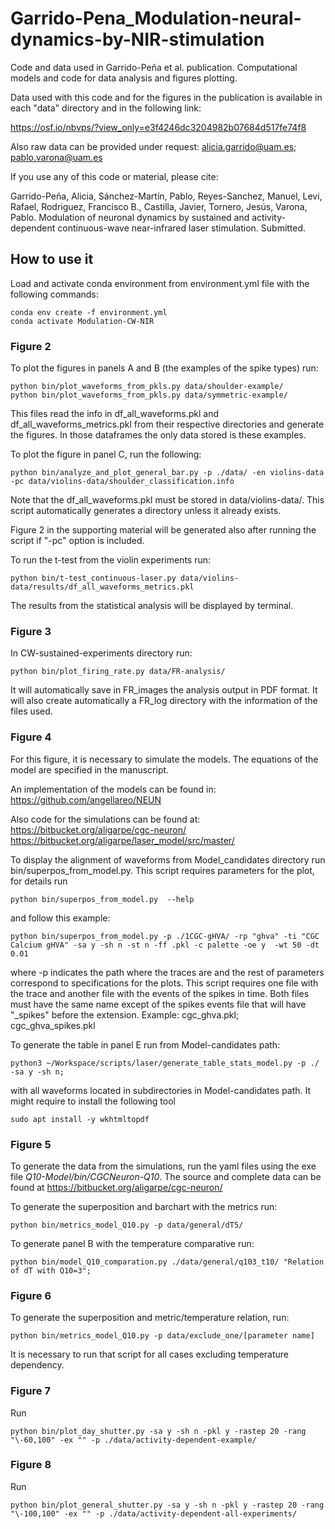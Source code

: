 # Garrido-Pena_Modulation-neural-dynamics-by-NIR-stimulation
Code and data used in Garrido-Peña et al. publication. Computational models and code for data analysis and figures plotting.

Data used with this code and for the figures in the publication is available in each "data" directory and in the following link: 

https://osf.io/nbvps/?view_only=e3f4246dc3204982b07684d517fe74f8

Also raw data can be provided under request: alicia.garrido@uam.es; pablo.varona@uam.es

If you use any of this code or material, please cite:

Garrido-Peña, Alicia, Sánchez-Martín, Pablo, Reyes-Sanchez, Manuel, Levi, Rafael, Rodriguez, Francisco B., Castilla, Javier, Tornero, Jesús, Varona, Pablo. Modulation of neuronal dynamics by sustained and activity-dependent continuous-wave near-infrared laser stimulation. Submitted.

## How to use it
Load and activate conda environment from environment.yml file with the following commands:

	conda env create -f environment.yml
	conda activate Modulation-CW-NIR
	
### Figure 2
To plot the figures in panels A and B (the examples of the spike types) run:

	python bin/plot_waveforms_from_pkls.py data/shoulder-example/
	python bin/plot_waveforms_from_pkls.py data/symmetric-example/
This files read the info in df_all_waveforms.pkl and df_all_waveforms_metrics.pkl from their respective directories and generate the figures. In those dataframes the only data stored is these examples. 

To plot the figure in panel C, run the following:

	python bin/analyze_and_plot_general_bar.py -p ./data/ -en violins-data -pc data/violins-data/shoulder_classification.info

Note that the df_all_waveforms.pkl must be stored in data/violins-data/. This script automatically generates a directory unless it already exists.

Figure 2 in the supporting material will be generated also after running the script if "-pc" option is included. 

To run the t-test from the violin experiments run:

	python bin/t-test_continuous-laser.py data/violins-data/results/df_all_waveforms_metrics.pkl

The results from the statistical analysis will be displayed by terminal.

### Figure 3
In CW-sustained-experiments directory run:
	
	python bin/plot_firing_rate.py data/FR-analysis/
It will automatically save in FR_images the analysis output in PDF format. It will also create automatically a FR_log directory with the information of the files used. 

### Figure 4
For this figure, it is necessary to simulate the models. The equations of the model are specified in the manuscript. 

An implementation of the models can be found in: https://github.com/angellareo/NEUN

Also code for the simulations can be found at:
https://bitbucket.org/aligarpe/cgc-neuron/
https://bitbucket.org/aligarpe/laser_model/src/master/

To display the alignment of waveforms from Model_candidates directory run bin/superpos_from_model.py. This script requires parameters for the plot, for details run 

	python bin/superpos_from_model.py  --help
and follow this example:	
	 
	python bin/superpos_from_model.py -p ./1CGC-gHVA/ -rp "ghva" -ti "CGC Calcium gHVA" -sa y -sh n -st n -ff .pkl -c palette -oe y  -wt 50 -dt 0.01
	
where -p indicates the path where the traces are and the rest of parameters correspond to specifications for the plots. This script requires one file with the trace and another file with the events of the spikes in time. Both files must have the same name except of the spikes events file that will have "\_spikes" before the extension.
Example:
cgc_ghva.pkl; cgc_ghva_spikes.pkl 

To generate the table in panel E run from Model-candidates path:

	python3 ~/Workspace/scripts/laser/generate_table_stats_model.py -p ./ -sa y -sh n;

with all waveforms located in subdirectories in Model-candidates path.
It might require to install the following tool 
	
	sudo apt install -y wkhtmltopdf

### Figure 5
To generate the data from the simulations, run the yaml files using the exe file *Q10-Model/bin/CGCNeuron-Q10*. The source and complete data can be found at https://bitbucket.org/aligarpe/cgc-neuron/

To generate the superposition and barchart with the metrics run:

	python bin/metrics_model_Q10.py -p data/general/dT5/

To generate panel B with the temperature comparative run:

	python bin/model_Q10_comparation.py ./data/general/q103_t10/ "Relation of dT with Q10=3";
	
### Figure 6

To generate the superposition and metric/temperature relation, run:

	python bin/metrics_model_Q10.py -p data/exclude_one/[parameter name]
	
It is necessary to run that script for all cases excluding temperature dependency. 

### Figure 7
Run
	
	python bin/plot_day_shutter.py -sa y -sh n -pkl y -rastep 20 -rang "\-60,100" -ex "" -p ./data/activity-dependent-example/
### Figure 8
Run
	
	python bin/plot_general_shutter.py -sa y -sh n -pkl y -rastep 20 -rang "\-100,100" -ex "" -p ./data/activity-dependent-all-experiments/

